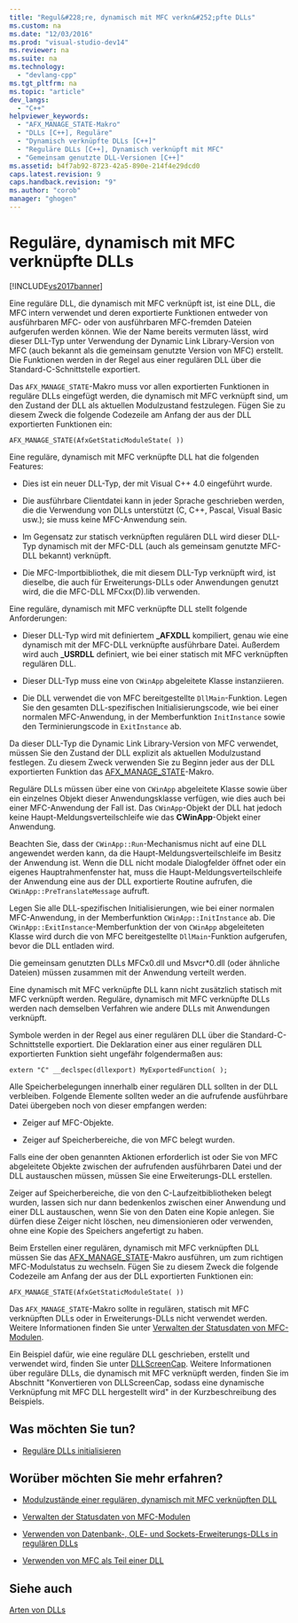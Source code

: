 ```yaml
---
title: "Regul&#228;re, dynamisch mit MFC verkn&#252;pfte DLLs"
ms.custom: na
ms.date: "12/03/2016"
ms.prod: "visual-studio-dev14"
ms.reviewer: na
ms.suite: na
ms.technology: 
  - "devlang-cpp"
ms.tgt_pltfrm: na
ms.topic: "article"
dev_langs: 
  - "C++"
helpviewer_keywords: 
  - "AFX_MANAGE_STATE-Makro"
  - "DLLs [C++], Reguläre"
  - "Dynamisch verknüpfte DLLs [C++]"
  - "Reguläre DLLs [C++], Dynamisch verknüpft mit MFC"
  - "Gemeinsam genutzte DLL-Versionen [C++]"
ms.assetid: b4f7ab92-8723-42a5-890e-214f4e29dcd0
caps.latest.revision: 9
caps.handback.revision: "9"
ms.author: "corob"
manager: "ghogen"
---
```

# Regul&#228;re, dynamisch mit MFC verkn&#252;pfte DLLs
[!INCLUDE[vs2017banner](../assembler/inline/includes/vs2017banner.md)]

Eine reguläre DLL, die dynamisch mit MFC verknüpft ist, ist eine DLL, die MFC intern verwendet und deren exportierte Funktionen entweder von ausführbaren MFC\- oder von ausführbaren MFC\-fremden Dateien aufgerufen werden können.  Wie der Name bereits vermuten lässt, wird dieser DLL\-Typ unter Verwendung der Dynamic Link Library\-Version von MFC \(auch bekannt als die gemeinsam genutzte Version von MFC\) erstellt.  Die Funktionen werden in der Regel aus einer regulären DLL über die Standard\-C\-Schnittstelle exportiert.  
  
 Das `AFX_MANAGE_STATE`\-Makro muss vor allen exportierten Funktionen in reguläre DLLs eingefügt werden, die dynamisch mit MFC verknüpft sind, um den Zustand der DLL als aktuellen Modulzustand festzulegen.  Fügen Sie zu diesem Zweck die folgende Codezeile am Anfang der aus der DLL exportierten Funktionen ein:  
  
```  
AFX_MANAGE_STATE(AfxGetStaticModuleState( ))  
```  
  
 Eine reguläre, dynamisch mit MFC verknüpfte DLL hat die folgenden Features:  
  
-   Dies ist ein neuer DLL\-Typ, der mit Visual C\+\+ 4.0 eingeführt wurde.  
  
-   Die ausführbare Clientdatei kann in jeder Sprache geschrieben werden, die die Verwendung von DLLs unterstützt \(C, C\+\+, Pascal, Visual Basic usw.\); sie muss keine MFC\-Anwendung sein.  
  
-   Im Gegensatz zur statisch verknüpften regulären DLL wird dieser DLL\-Typ dynamisch mit der MFC\-DLL \(auch als gemeinsam genutzte MFC\-DLL bekannt\) verknüpft.  
  
-   Die MFC\-Importbibliothek, die mit diesem DLL\-Typ verknüpft wird, ist dieselbe, die auch für Erweiterungs\-DLLs oder Anwendungen genutzt wird, die die MFC\-DLL MFCxx\(D\).lib verwenden.  
  
 Eine reguläre, dynamisch mit MFC verknüpfte DLL stellt folgende Anforderungen:  
  
-   Dieser DLL\-Typ wird mit definiertem **\_AFXDLL** kompiliert, genau wie eine dynamisch mit der MFC\-DLL verknüpfte ausführbare Datei.  Außerdem wird auch **\_USRDLL** definiert, wie bei einer statisch mit MFC verknüpften regulären DLL.  
  
-   Dieser DLL\-Typ muss eine von `CWinApp` abgeleitete Klasse instanziieren.  
  
-   Die DLL verwendet die von MFC bereitgestellte `DllMain`\-Funktion.  Legen Sie den gesamten DLL\-spezifischen Initialisierungscode, wie bei einer normalen MFC\-Anwendung, in der Memberfunktion `InitInstance` sowie den Terminierungscode in `ExitInstance` ab.  
  
 Da dieser DLL\-Typ die Dynamic Link Library\-Version von MFC verwendet, müssen Sie den Zustand der DLL explizit als aktuellen Modulzustand festlegen.  Zu diesem Zweck verwenden Sie zu Beginn jeder aus der DLL exportierten Funktion das [AFX\_MANAGE\_STATE](../Topic/AFX_MANAGE_STATE.md)\-Makro.  
  
 Reguläre DLLs müssen über eine von `CWinApp` abgeleitete Klasse sowie über ein einzelnes Objekt dieser Anwendungsklasse verfügen, wie dies auch bei einer MFC\-Anwendung der Fall ist.  Das `CWinApp`\-Objekt der DLL hat jedoch keine Haupt\-Meldungsverteilschleife wie das **CWinApp**\-Objekt einer Anwendung.  
  
 Beachten Sie, dass der `CWinApp::Run`\-Mechanismus nicht auf eine DLL angewendet werden kann, da die Haupt\-Meldungsverteilschleife im Besitz der Anwendung ist.  Wenn die DLL nicht modale Dialogfelder öffnet oder ein eigenes Hauptrahmenfenster hat, muss die Haupt\-Meldungsverteilschleife der Anwendung eine aus der DLL exportierte Routine aufrufen, die `CWinApp::PreTranslateMessage` aufruft.  
  
 Legen Sie alle DLL\-spezifischen Initialisierungen, wie bei einer normalen MFC\-Anwendung, in der Memberfunktion `CWinApp::InitInstance` ab.  Die `CWinApp::ExitInstance`\-Memberfunktion der von `CWinApp` abgeleiteten Klasse wird durch die von MFC bereitgestellte `DllMain`\-Funktion aufgerufen, bevor die DLL entladen wird.  
  
 Die gemeinsam genutzten DLLs MFCx0.dll und Msvcr\*0.dll \(oder ähnliche Dateien\) müssen zusammen mit der Anwendung verteilt werden.  
  
 Eine dynamisch mit MFC verknüpfte DLL kann nicht zusätzlich statisch mit MFC verknüpft werden.  Reguläre, dynamisch mit MFC verknüpfte DLLs werden nach demselben Verfahren wie andere DLLs mit Anwendungen verknüpft.  
  
 Symbole werden in der Regel aus einer regulären DLL über die Standard\-C\-Schnittstelle exportiert.  Die Deklaration einer aus einer regulären DLL exportierten Funktion sieht ungefähr folgendermaßen aus:  
  
```  
extern "C" __declspec(dllexport) MyExportedFunction( );  
```  
  
 Alle Speicherbelegungen innerhalb einer regulären DLL sollten in der DLL verbleiben. Folgende Elemente sollten weder an die aufrufende ausführbare Datei übergeben noch von dieser empfangen werden:  
  
-   Zeiger auf MFC\-Objekte.  
  
-   Zeiger auf Speicherbereiche, die von MFC belegt wurden.  
  
 Falls eine der oben genannten Aktionen erforderlich ist oder Sie von MFC abgeleitete Objekte zwischen der aufrufenden ausführbaren Datei und der DLL austauschen müssen, müssen Sie eine Erweiterungs\-DLL erstellen.  
  
 Zeiger auf Speicherbereiche, die von den C\-Laufzeitbibliotheken belegt wurden, lassen sich nur dann bedenkenlos zwischen einer Anwendung und einer DLL austauschen, wenn Sie von den Daten eine Kopie anlegen.  Sie dürfen diese Zeiger nicht löschen, neu dimensionieren oder verwenden, ohne eine Kopie des Speichers angefertigt zu haben.  
  
 Beim Erstellen einer regulären, dynamisch mit MFC verknüpften DLL müssen Sie das [AFX\_MANAGE\_STATE](../Topic/AFX_MANAGE_STATE.md)\-Makro ausführen, um zum richtigen MFC\-Modulstatus zu wechseln.  Fügen Sie zu diesem Zweck die folgende Codezeile am Anfang der aus der DLL exportierten Funktionen ein:  
  
```  
AFX_MANAGE_STATE(AfxGetStaticModuleState( ))  
```  
  
 Das `AFX_MANAGE_STATE`\-Makro sollte in regulären, statisch mit MFC verknüpften DLLs oder in Erweiterungs\-DLLs nicht verwendet werden.  Weitere Informationen finden Sie unter [Verwalten der Statusdaten von MFC\-Modulen](../mfc/managing-the-state-data-of-mfc-modules.md).  
  
 Ein Beispiel dafür, wie eine reguläre DLL geschrieben, erstellt und verwendet wird, finden Sie unter [DLLScreenCap](assetId:///2171291d-3a50-403b-90a1-d93c2acb4f4a).  Weitere Informationen über reguläre DLLs, die dynamisch mit MFC verknüpft werden, finden Sie im Abschnitt "Konvertieren von DLLScreenCap, sodass eine dynamische Verknüpfung mit MFC DLL hergestellt wird" in der Kurzbeschreibung des Beispiels.  
  
## Was möchten Sie tun?  
  
-   [Reguläre DLLs initialisieren](../build/initializing-regular-dlls.md)  
  
## Worüber möchten Sie mehr erfahren?  
  
-   [Modulzustände einer regulären, dynamisch mit MFC verknüpften DLL](../build/module-states-of-a-regular-dll-dynamically-linked-to-mfc.md)  
  
-   [Verwalten der Statusdaten von MFC\-Modulen](../mfc/managing-the-state-data-of-mfc-modules.md)  
  
-   [Verwenden von Datenbank\-, OLE\- und Sockets\-Erweiterungs\-DLLs in regulären DLLs](../build/using-database-ole-and-sockets-extension-dlls-in-regular-dlls.md)  
  
-   [Verwenden von MFC als Teil einer DLL](../mfc/tn011-using-mfc-as-part-of-a-dll.md)  
  
## Siehe auch  
 [Arten von DLLs](../build/kinds-of-dlls.md)